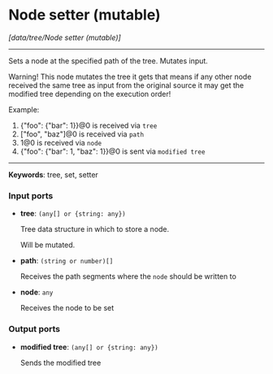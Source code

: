 # Node setter (mutable)

_[data/tree/Node setter (mutable)]_

---

Sets a node at the specified path of the tree. Mutates input.  
  
Warning! This node mutates the tree it gets that means if any other node received the same tree as input from the original source it may get the modified tree depending on the execution order!  
  
Example:  
1. {"foo": {"bar": 1}}@0 is received via `tree`  
2. ["foo", "baz"]@0 is received via `path`  
3. 1@0 is received via `node`  
4. {"foo": {"bar": 1, "baz": 1}}@0 is sent via `modified tree`  

---

__Keywords__: tree, set, setter

### Input ports

* __tree__: ` (any[] or {string: any}) `

    Tree data structure in which to store a node.  
      
    Will be mutated.  


* __path__: ` (string or number)[] `

    Receives the path segments where the `node` should  be written to  


* __node__: ` any `

    Receives the node to be set  

### Output ports

* __modified tree__: ` (any[] or {string: any}) `

    Sends the modified tree  

